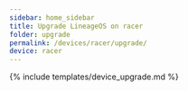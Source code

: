 ```yaml
---
sidebar: home_sidebar
title: Upgrade LineageOS on racer
folder: upgrade
permalink: /devices/racer/upgrade/
device: racer
---
```

{% include templates/device_upgrade.md %}
